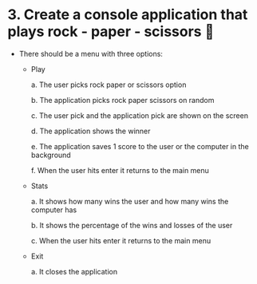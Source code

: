 
# 3. Create a console application that plays rock - paper - scissors 🔹

* There should be a menu with three options:
    * Play
        
        a. The user picks rock paper or scissors option
        
        b. The application picks rock paper scissors on random
        
        c. The user pick and the application pick are shown on the screen
        
        d. The application shows the winner

        e. The application saves 1 score to the user or the computer in the background
        
        f.  When the user hits enter it returns to the main menu
    * Stats

        a. It shows how many wins the user and how many wins the computer has
        
        b. It shows the percentage of the wins and losses of the user
        
        c. When the user hits enter it returns to the main menu

    * Exit
        
        a. It closes the application


